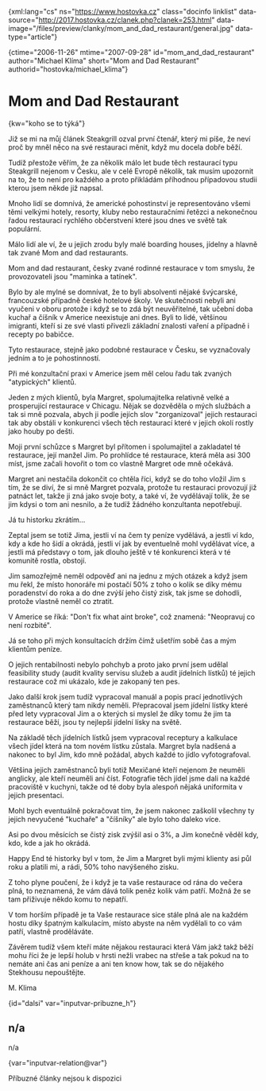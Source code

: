 
{xml:lang="cs" ns="https://www.hostovka.cz" class="docinfo linklist" data-source="http://2017.hostovka.cz/clanek.php?clanek=253.html" data-image="/files/preview/clanky/mom\_and\_dad_restaurant/general.jpg" data-type="article"}

{ctime="2006-11-26" mtime="2007-09-28" id="mom\_and\_dad\_restaurant" author="Michael Klíma" short="Mom and Dad Restaurant" authorid="hostovka/michael\_klima"}

# Mom and Dad Restaurant

<!-- generated attribute kw by user_udpatekw.sh on 2020-05-12, do not edit -->

{kw="koho se to týká"}

Již se mi na můj článek Steakgrill ozval první čtenář, který mi píše, že neví proč by mněl něco na své restauraci měnit, když mu docela dobře běží.

Tudíž přestože věřím, že za několik málo let bude těch restaurací typu Steakgrill nejenom v Česku, ale v celé Evropě několik, tak musím upozornit na to, že to není pro každého a proto přikládám příhodnou případovou studii kterou jsem někde již napsal.

Mnoho lidí se domnívá, že americké pohostinství je representováno všemi těmi velkými hotely, resorty, kluby nebo restauračními řetězci a nekonečnou řadou restaurací rychlého občerstvení které jsou dnes ve světě tak populární.

Málo lidí ale ví, že u jejich zrodu byly malé boarding houses, jídelny a hlavně tak zvané Mom and dad restaurants.

Mom and dad restaurant, česky zvané rodinné restaurace v tom smyslu, že provozovateli jsou "maminka a tatínek".

Bylo by ale mylné se domnívat, že to byli absolventi nějaké švýcarské, francouzské případně české hotelové školy. Ve skutečnosti nebyli ani vyučeni v oboru protože i když se to zdá být neuvěřitelné, tak učební doba kuchař a číšník v Americe neexistuje ani dnes. Byli to lidé, většinou imigranti, kteří si ze své vlasti přivezli základní znalosti vaření a případně i recepty po babičce.

Tyto restaurace, stejně jako podobné restaurace v Česku, se vyznačovaly jedním a to je pohostinností.

Při mé konzultační praxi v Americe jsem měl celou řadu tak zvaných "atypických" klientů.

Jeden z mých klientů, byla Margret, spolumajitelka relativně velké a prosperující restaurace v Chicagu. Nějak se dozvěděla o mých službách a tak si mně pozvala, abych ji podle jejích slov "zorganizoval" jejich restauraci tak aby obstáli v konkurenci všech těch restaurací které v jejich okolí rostly jako houby po dešti.

Moji první schůzce s Margret byl přítomen i spolumajitel a zakladatel té restaurace, její manžel Jim. Po prohlídce té restaurace, která měla asi 300 míst, jsme začali hovořit o tom co vlastně Margret ode mně očekává.

Margret ani nestačila dokončit co chtěla říci, když se do toho vložil Jim s tím, že se diví, že si mně Margret pozvala, protože tu restauraci provozují již patnáct let, takže ji zná jako svoje boty, a také ví, že vydělávají tolik, že se jim kdysi o tom ani nesnilo, a že tudíž žádného konzultanta nepotřebují.

Já tu historku zkrátím...

Zeptal jsem se totiž Jima, jestli ví na čem ty peníze vydělává, a jestli ví kdo, kdy a kde ho šidí a okrádá, jestli ví jak by eventuelně mohl vydělávat více, a jestli má představy o tom, jak dlouho ještě v té konkurenci která v té komunitě rostla, obstojí.

Jim samozřejmě neměl odpověď ani na jednu z mých otázek a když jsem mu řekl, že místo honoráře mi postačí 50% z toho o kolik se díky mému poradenství do roka a do dne zvýší jeho čistý zisk, tak jsme se dohodli, protože vlastně neměl co ztratit.

V Americe se říká: "Don't fix what aint broke", což znamená: "Neopravuj co není rozbité".

Já se toho při mých konsultacích držím čímž ušetřím sobě čas a mým klientům peníze.

O jejich rentabilnosti nebylo pohchyb a proto jako první jsem udělal feasibility study (audit kvality servisu služeb a audit jídelních lístků) té jejich restaurace což mi ukázalo, kde je zakopaný ten pes.

Jako další krok jsem tudíž vypracoval manuál a popis prací jednotlivých zaměstnanců který tam nikdy neměli. Přepracoval jsem jídelní lístky které před lety vypracoval Jim a o kterých si myslel že díky tomu že jim ta restaurace běží, jsou ty nejlepší jídelní lísky na světě.

Na základě těch jídelních lístků jsem vypracoval receptury a kalkulace všech jídel která na tom novém lístku zůstala. Margret byla nadšená a nakonec to byl Jim, kdo mně požádal, abych každé to jídlo vyfotografoval.

Většina jejich zaměstnanců byli totiž Mexičané kteří nejenom že neuměli anglicky, ale kteří neuměli ani číst. Fotografie těch jídel jsme dali na každé pracoviště v kuchyni, takže od té doby byla alespoň nějaká uniformita v jejich presentaci.

Mohl bych eventuálně pokračovat tím, že jsem nakonec zaškolil všechny ty jejich nevyučené "kuchaře" a "číšníky" ale bylo toho daleko více.

Asi po dvou měsících se čistý zisk zvýšil asi o 3%, a Jim konečně věděl kdy, kdo, kde a jak ho okrádá.

Happy End té historky byl v tom, že Jim a Margret byli mými klienty asi půl roku a platili mi, a rádi, 50% toho navýšeného zisku.

Z toho plyne poučení, že i když je ta vaše restaurace od rána do večera plná, to neznamená, že vám dává tolik peněz kolik vám patří. Možná že se tam přiživuje někdo komu to nepatří.

V tom horším případě je ta Vaše restaurace sice stále plná ale na každém hostu díky špatným kalkulacím, místo abyste na něm vydělali to co vám patří, vlastně proděláváte.

Závěrem tudíž všem kteří máte nějakou restauraci která Vám jakž takž běží mohu říci že je lepší holub v hrsti nežli vrabec na střeše a tak pokud na to nemáte ani čas ani peníze a ani ten know how, tak se do nějakého Stekhousu nepouštějte.

M. Klima

{id="dalsi" var="inputvar-pribuzne_h"}

## n/a

n/a

{var="inputvar-relation@var"}

Příbuzné články nejsou k dispozici

